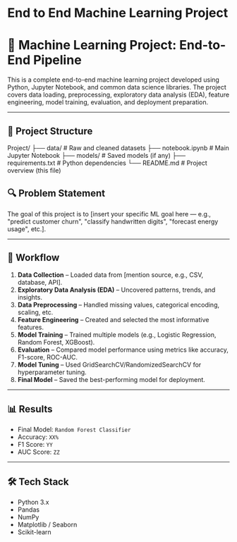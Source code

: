 # End to End Machine Learning Project
# 🧠 Machine Learning Project: End-to-End Pipeline

This is a complete end-to-end machine learning project developed using Python, Jupyter Notebook, and common data science libraries. The project covers data loading, preprocessing, exploratory data analysis (EDA), feature engineering, model training, evaluation, and deployment preparation.

---

## 📁 Project Structure

Project/
├── data/ # Raw and cleaned datasets
├── notebook.ipynb # Main Jupyter Notebook
├── models/ # Saved models (if any)
├── requirements.txt # Python dependencies
└── README.md # Project overview (this file)

## 🔍 Problem Statement

The goal of this project is to [insert your specific ML goal here — e.g., "predict customer churn", "classify handwritten digits", "forecast energy usage", etc.]. 

---

## 🚀 Workflow

1. **Data Collection** – Loaded data from [mention source, e.g., CSV, database, API].
2. **Exploratory Data Analysis (EDA)** – Uncovered patterns, trends, and insights.
3. **Data Preprocessing** – Handled missing values, categorical encoding, scaling, etc.
4. **Feature Engineering** – Created and selected the most informative features.
5. **Model Training** – Trained multiple models (e.g., Logistic Regression, Random Forest, XGBoost).
6. **Evaluation** – Compared model performance using metrics like accuracy, F1-score, ROC-AUC.
7. **Model Tuning** – Used GridSearchCV/RandomizedSearchCV for hyperparameter tuning.
8. **Final Model** – Saved the best-performing model for deployment.

---

## 📊 Results

- Final Model: `Random Forest Classifier`
- Accuracy: `XX%`
- F1 Score: `YY`
- AUC Score: `ZZ`

---

## 🛠️ Tech Stack

- Python 3.x
- Pandas
- NumPy
- Matplotlib / Seaborn
- Scikit-learn
